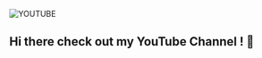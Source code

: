 ![![YOUTUBE](pics/YouTube_banner.png)](https://www.youtube.com/playlist?list=PLUmDG5vO3YI3ivCLl8GJqw2dFne6KhT6n)
## Hi there check out my YouTube Channel ! 👋

<!--
**FnSK4R17s/FnSK4R17s** is a ✨ _special_ ✨ repository because its `README.md` (this file) appears on your GitHub profile.

Here are some ideas to get you started:

- 🔭 I’m currently working on ...
- 🌱 I’m currently learning ...
- 👯 I’m looking to collaborate on ...
- 🤔 I’m looking for help with ...
- 💬 Ask me about ...
- 📫 How to reach me: ...
- 😄 Pronouns: ...
- ⚡ Fun fact: ...
-->
